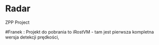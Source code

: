 Radar
=====

ZPP Project


#Franek
: Projekt do pobrania to iRostVM - tam jest pierwsza kompletna wersja detekcji prędkości,
